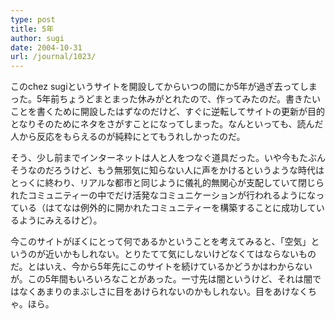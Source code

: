 ```yaml
---
type: post
title: 5年
author: sugi
date: 2004-10-31
url: /journal/1023/
---
```

このchez sugiというサイトを開設してからいつの間にか5年が過ぎ去ってしまった。5年前ちょうどまとまった休みがとれたので、作ってみたのだ。書きたいことを書くために開設したはずなのだけど、すぐに逆転してサイトの更新が目的となりそのためにネタをさがすことになってしまった。なんといっても、読んだ人から反応をもらえるのが純粋にとてもうれしかったのだ。

そう、少し前までインターネットは人と人をつなぐ道具だった。いや今もたぶんそうなのだろうけど、もう無邪気に知らない人に声をかけるというような時代はとっくに終わり、リアルな都市と同じように儀礼的無関心が支配していて閉じられたコミュニティーの中でだけ活発なコミュニケーションが行われるようになっている（はてなは例外的に開かれたコミュニティーを構築することに成功しているようにみえるけど）。

今このサイトがぼくにとって何であるかということを考えてみると、「空気」というのが近いかもしれない。とりたてて気にしないけどなくてはならないものだ。とはいえ、今から5年先にこのサイトを続けているかどうかはわからないが。この5年間もいろいろなことがあった。一寸先は闇というけど、それは闇ではなくあまりのまぶしさに目をあけられないのかもしれない。目をあけなくちゃ。ほら。

